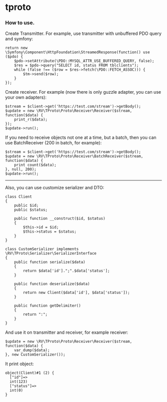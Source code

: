 # tproto

### How to use.

Create Transmitter. For example, use transmitter with unbuffered PDO query and symfony:

```
return new \Symfony\Component\HttpFoundation\StreamedResponse(function() use ($pdo) {
    $pdo->setAttribute(\PDO::MYSQL_ATTR_USE_BUFFERED_QUERY, false);
    $res = $pdo->query("SELECT id, status FROM tblclients");
    while (false !== ($row = $res->fetch(\PDO::FETCH_ASSOC))) {
        $tm->send($row);
    }
});
```

Create receiver. For example (now there is only guzzle adapter, you can use your own adapters):

```
$stream = $client->get('https://test.com/stream')->getBody();
$update = new \RV\TProto\Proto\Receiver\Receiver($stream, function($data) {
    print_r($data);
});
$update->run();
```

If you need to receive objects not one at a time, but a batch, then you can use BatchReceiver (200 in batch, for example):

```
$stream = $client->get('https://test.com/stream')->getBody();
$update = new \RV\TProto\Proto\Receiver\BatchReceiver($stream, function($data) {
    print count($data);
}, null, 200);
$update->run();
```

---

Also, you can use customize serializer and DTO:

```
class Client
{
    public $id;
    public $status;
    
    public function __construct($id, $status)
    {
        $this->id = $id;
        $this->status = $status;
    }
}
```

```
class CustomSerializer implements \RV\TProto\Serializer\SerializerInterface
{
    public function serialize($data)
    {
        return $data['id'].";".$data['status'];
    }
    
    public function deserialize($data)
    {
        return new Client($data['id'], $data['status']);
    }
    
    public function getDelimiter()
    {
        return ":";
    }
}
```

And use it on transmitter and receiver, for example receiver:

```
$update = new \RV\TProto\Proto\Receiver\Receiver($stream, function($data) {
    var_dump($data);
}, new CustomSerializer());
```

It print object:

```
object(Client)#1 (2) {
  ["id"]=>
  int(123)
  ["status"]=>
  int(0)
}
```
